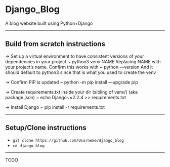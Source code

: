 # Django_Blog

A blog website built using Python+Django

---

## Build from scratch instructions

-> Set up a virtual environment to have consistent versions of your dependencies in your project
~ python3 venv NAME
Replacing NAME with your project’s name.
Confirm this works with 
~ python —version
And it should default to python3 since that is what you used to create the venv 

-> Confirm PIP is updated
~ python -m pip install —upgrade pip

-> Create requirements.txt inside your dir (sibling of venv/) (aka package.json)
~ echo Django~=2.2.4 >> requirements.txt

-> Install Django
~ pip install -r requirements.txt

---

## Setup/Clone instructions

- `git clone https://github.com/Usarneme/django_blog`
-  `cd django_blog`


---

TODO
